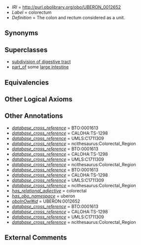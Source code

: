  * *IRI* = http://purl.obolibrary.org/obo/UBERON_0012652
 * *Label* = colorectum
 * *Definition* = The colon and rectum considered as a unit.

## Synonyms


## Superclasses

 * [subdivision of digestive tract](../../UBERON/21/UBERON_0004921.md)
 * [part_of](../../BFO/50/BFO_0000050.md) some [large intestine](../../UBERON/59/UBERON_0000059.md)

## Equivalencies


## Other Logical Axioms


## Other Annotations

 * *[database_cross_reference](../../ef/oboInOwl#hasDbXref.md)* = BTO:0001613
 * *[database_cross_reference](../../ef/oboInOwl#hasDbXref.md)* = CALOHA:TS-1298
 * *[database_cross_reference](../../ef/oboInOwl#hasDbXref.md)* = UMLS:C1711309
 * *[database_cross_reference](../../ef/oboInOwl#hasDbXref.md)* = ncithesaurus:Colorectal_Region
 * *[database_cross_reference](../../ef/oboInOwl#hasDbXref.md)* = BTO:0001613
 * *[database_cross_reference](../../ef/oboInOwl#hasDbXref.md)* = CALOHA:TS-1298
 * *[database_cross_reference](../../ef/oboInOwl#hasDbXref.md)* = UMLS:C1711309
 * *[database_cross_reference](../../ef/oboInOwl#hasDbXref.md)* = ncithesaurus:Colorectal_Region
 * *[database_cross_reference](../../ef/oboInOwl#hasDbXref.md)* = BTO:0001613
 * *[database_cross_reference](../../ef/oboInOwl#hasDbXref.md)* = CALOHA:TS-1298
 * *[database_cross_reference](../../ef/oboInOwl#hasDbXref.md)* = UMLS:C1711309
 * *[database_cross_reference](../../ef/oboInOwl#hasDbXref.md)* = ncithesaurus:Colorectal_Region
 * *[has_relational_adjective](../../UBPROP/07/UBPROP_0000007.md)* = colorectal
 * *[has_obo_namespace](../../ce/oboInOwl#hasOBONamespace.md)* = uberon
 * *[oboInOwl#id](../../id/oboInOwl#id.md)* = UBERON:0012652
 * *[database_cross_reference](../../ef/oboInOwl#hasDbXref.md)* = BTO:0001613
 * *[database_cross_reference](../../ef/oboInOwl#hasDbXref.md)* = CALOHA:TS-1298
 * *[database_cross_reference](../../ef/oboInOwl#hasDbXref.md)* = UMLS:C1711309
 * *[database_cross_reference](../../ef/oboInOwl#hasDbXref.md)* = ncithesaurus:Colorectal_Region

## External Comments

